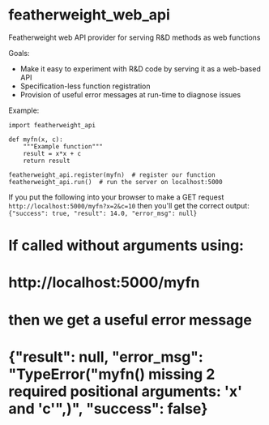 # featherweight_web_api
Featherweight web API provider for serving R&amp;D methods as web functions

Goals:
* Make it easy to experiment with R&D code by serving it as a web-based API
* Specification-less function registration
* Provision of useful error messages at run-time to diagnose issues

Example:

```
import featherweight_api

def myfn(x, c):
    """Example function"""
    result = x*x + c
    return result

featherweight_api.register(myfn)  # register our function
featherweight_api.run()  # run the server on localhost:5000
```

If you put the following into your browser to make a GET request
```http://localhost:5000/myfn?x=2&c=10```
then you'll get the correct output:
```{"success": true, "result": 14.0, "error_msg": null}```

# If called without arguments using:
# http://localhost:5000/myfn
# then we get a useful error message
# {"result": null, "error_msg": "TypeError(\"myfn() missing 2 required positional arguments: 'x' and 'c'\",)", "success": false}

